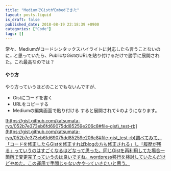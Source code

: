 ```yaml
---
title: "MediumでGistがEmbedできた"
layout: posts.liquid
is_draft: false
published_date: 2018-08-19 22:18:39 +0900
categories: ["Code"]
tags: []
---
```


常々、Mediumがコードシンタックスハイライトに対応したら言うことないのに…と思っていたら、PublicなGistのURLを貼り付けるだけで勝手に展開された。これ最高なのでは？

#### やり方
やり方っていうほどのことでもないんですが、

- Gistにコードを書く
- URLをコピーする
- Mediumの編集画面で貼り付ける
すると展開されて↓のようになります。

[https://gist.github.com/katsumata-ryo/052b7e373eb6fd69075dd85259e206c8#file-gist\_test-rb](https://gist.github.com/katsumata-ryo/052b7e373eb6fd69075dd85259e206c8#file-gist_test-rb)調べてみて、「コードを修正したらGistを修正すればblogの方も修正される」し「履歴が残る」っていうのはすごくなるほどなって思った。同じGistを再利用してた場合一箇所で変更完了っていうのは良いですね。wordpress移行を検討していたんだけどやめた。この運用で手間じゃないかやっていきたいと思う。



